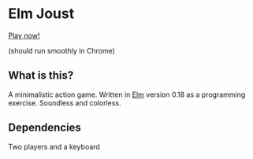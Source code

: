 # Elm Joust

[Play now!](http://kreitmayer.com/elm-joust)

(should run smoothly in Chrome)

## What is this?

A minimalistic action game. Written in [Elm](http://elm-lang.org) version 0.18 as a programming exercise. Soundless and colorless.

## Dependencies

Two players and a keyboard

